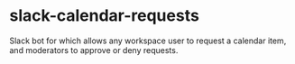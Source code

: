 # slack-calendar-requests
Slack bot for which allows any workspace user to request a calendar item, and moderators to approve or deny requests.
